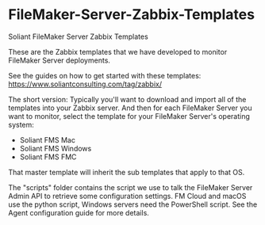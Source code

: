 # FileMaker-Server-Zabbix-Templates
Soliant FileMaker Server Zabbix Templates

These are the Zabbix templates that we have developed to monitor FileMaker Server deployments.

See the guides on how to get started with these templates: https://www.soliantconsulting.com/tag/zabbix/

The short version:
Typically you'll want to download and import all of the templates into your Zabbix server.  And then for each FileMaker Server you want to monitor, select the template for your FileMaker Server's operating system:
- Soliant FMS Mac
- Soliant FMS Windows
- Soliant FMS FMC

That master template will inherit the sub templates that apply to that OS.

The "scripts" folder contains the script we use to talk the FileMaker Server Admin API to retrieve some configuration settings.  FM Cloud and macOS use the python script, Windows servers need the PowerShell script.  See the Agent configuration guide for more details.
